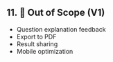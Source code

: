 ## 11. 🧩 Out of Scope (V1)

- Question explanation feedback
- Export to PDF
- Result sharing
- Mobile optimization
